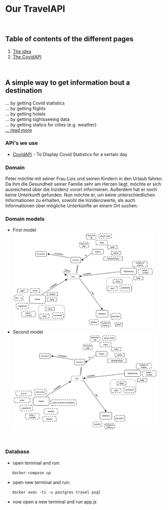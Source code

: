 # Our TravelAPI

<br>

## Table of contents of the different pages

1. [The idea](md/idea.md)
2. [The CovidAPI](md/covidAPI.md)


<br>

## A simple way to get information bout a destination
... by getting Covid statistics <br>
... by getting flights <br>
... by getting hotels <br>
... by getting sightsseeing data <br>
... by getting statics for cities (e.g. weather) <br>
[... read more](md/idea.md)

### API's we use
   * [CovidAPi](https://rapidapi.com/api-sports/api/covid-193/) - To Display Covid Statistics for a sertain day


### Domain
   Peter möchte mit seiner Frau Lois und seinen Kindern in den Urlaub fahren. Da ihm die Gesundheit seiner Familie sehr am Herzen liegt, möchte er sich ausreichend über die Inzidenz vorort informieren. Außerdem hat er noch keine Unterkunft gefunden. Nun möchte er, um keine unterschiedlichen Informationen zu erhalten, sowohl die Inzidenzwerte, als auch Informationen über mögliche Unterkünfte an einem Ort suchen.

### Domain models
- First model <br>
   <img src="./img/firstDomain.svg" height=300px>
- Second model <br>
   <img src="./img/secondDomain.svg" height=300px>

<br>

### Database

- open terminal and run:

```console
   docker-compose up
```
- open new terminal and run:

```console
   docker exec -ti -u postgres travel psql
```

- now open a new terminal and run app.js
